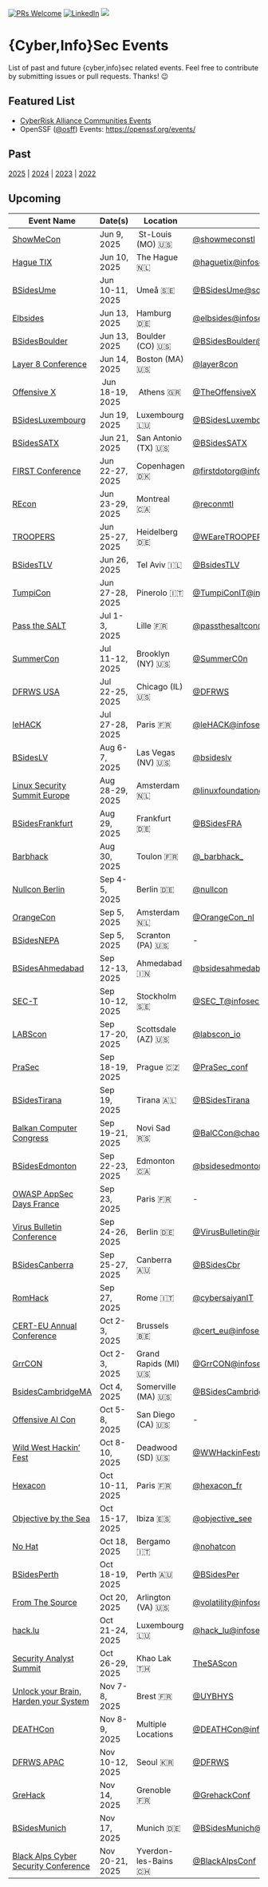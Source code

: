 [![PRs Welcome](https://img.shields.io/badge/PRs-welcome-brightgreen.svg?style=flat-square)](https://docs.github.com/en/pull-requests/collaborating-with-pull-requests/proposing-changes-to-your-work-with-pull-requests/creating-a-pull-request)
[![LinkedIn](https://img.shields.io/badge/LinkedIn-Connect-blue)](https://www.linkedin.com/in/xsantola)
[![](https://img.shields.io/mastodon/follow/109262357540251967?domain=https%3A%2F%2Finfosec.exchange&style=social)](https://infosec.exchange/@0x58)

# {Cyber,Info}Sec Events

List of past and future {cyber,info}sec related events. Feel free to contribute by submitting issues or pull requests. Thanks! 😉

## Featured List

- [CyberRisk Alliance Communities Events](https://www.cyberriskalliance.com/communities)
- OpenSSF ([@osff](https://github.com/ossf)) Events: https://openssf.org/events/

## Past

[2025](./2025.md) | [2024](./2024.md) | [2023](./2023.md) | [2022](./2022.md)

## Upcoming

| Event Name | Date(s) | Location | Social | Free
| ---------- | ------- | -------- | ------- | :--------:
| [ShowMeCon](https://showmecon.com) | Jun 9, 2025 | St-Louis (MO) :us: | [@showmeconstl](https://x.com/showmeconstl) | N
| [Hague TIX](https://www.thehagueprogram.nl/the-hague-tix/hague-tix-2025) | Jun 10, 2025 | The Hague :netherlands: | [@haguetix@infosec.exchange](https://infosec.exchange/@haguetix) | N
| [BSidesUme](https://indico.neic.no/event/273/) | Jun 10-11, 2025 | Umeå :sweden: | [@BSidesUme@social.accum.se](https://social.accum.se/@BSidesUme) | N
| [Elbsides](https://www.elbsides.eu) | Jun 13, 2025 | Hamburg :de: | [@elbsides@infosec.exchange](https://infosec.exchange/@elbsides) | N
| [BSidesBoulder](https://bsidesboulder.org) | Jun 13, 2025 | Boulder (CO) :us: | [@BSidesBoulder@infosec.exchange](https://infosec.exchange/@bsidesboulder) | N
| [Layer 8 Conference](https://layer8conference.com/layer-8-conference-2025/) | Jun 14, 2025 | Boston (MA) :us: | [@layer8con](https://twitter.com/layer8con) | N
| [Offensive X](https://offensivex.org) | Jun 18-19, 2025 | Athens :greece: | [@TheOffensiveX](https://twitter.com/TheOffensiveX) | N
| [BSidesLuxembourg](https://2025.bsides.lu/) | Jun 19, 2025 | Luxembourg :luxembourg: | [@BSidesLuxembourg@infosec.exchange](https://infosec.exchange/@BSidesLuxembourg) | N
| [BSidesSATX](https://www.bsidessatx.com/) | Jun 21, 2025 | San Antonio (TX) :us: | [@BSidesSATX](https://twitter.com/BSidesSATX) | N/A
| [FIRST Conference](https://www.first.org/conference/2025) | Jun 22-27, 2025 | Copenhagen :denmark: | [@firstdotorg@infosec.exchange](https://infosec.exchange/@firstdotorg) | N
| [REcon](https://www.recon.cx) | Jun 23-29, 2025 | Montreal :canada: | [@reconmtl](https://twitter.com/reconmtl) | N
| [TROOPERS](https://troopers.de/) | Jun 25-27, 2025 | Heidelberg :de: | [@WEareTROOPERS@infosec.exchange](https://infosec.exchange/@WEareTROOPERS) | N
| [BSidesTLV](https://bsidestlv.com/) | Jun 26, 2025 | Tel Aviv :israel: | [@BsidesTLV](https://twitter.com/bsidestlv) | N
| [TumpiCon](https://tumpicon.org) | Jun 27-28, 2025 | Pinerolo :it: | [@TumpiConIT@infosec.exchange](https://infosec.exchange/@TumpiConIT) | Invite-Only
| [Pass the SALT](https://2025.pass-the-salt.org/) | Jul 1-3, 2025 | Lille :fr: | [@passthesaltcon@infosec.exchange](https://infosec.exchange/@passthesaltcon/) | N
| [SummerCon](https://www.summercon.org/) | Jul 11-12, 2025 | Brooklyn (NY) :us: | [@SummerC0n](https://twitter.com/SummerC0n) | N
| [DFRWS USA](https://dfrws.org/conferences/dfrws-usa-2025/) | Jul 22-25, 2025 | Chicago (IL) :us: | [@DFRWS](https://twitter.com/DFRWS) | N
| [leHACK](https://lehack.org/) | Jul 27-28, 2025 | Paris :fr: | [@leHACK@infosec.exchange](https://infosec.exchange/@leHACK) | N
| [BSidesLV](https://bsideslv.org/) | Aug 6-7, 2025 | Las Vegas (NV) :us: | [@bsideslv](https://www.twitter.com/bsideslv) | N
| [Linux Security Summit Europe](https://events.linuxfoundation.org/linux-security-summit-europe/) | Aug 28-29, 2025 | Amsterdam :netherlands: | [@linuxfoundation@social.lfx.dev](https://social.lfx.dev/@linuxfoundation) | N
| [BSidesFrankfurt](https://bsidesfrankfurt.org/) | Aug 29, 2025 | Frankfurt :de: | [@BSidesFRA](https://twitter.com/BSidesFRA) | N
| [Barbhack](https://www.barbhack.fr/) | Aug 30, 2025 | Toulon :fr: | [@\_barbhack\_](https://twitter.com/_barbhack_) | N
| [Nullcon Berlin](https://nullcon.net/berlin-2025) | Sep 4-5, 2025 | Berlin :de: | [@nullcon](https://twitter.com/nullcon) | N
| [OrangeCon](https://orangecon.nl/) | Sep 5, 2025 | Amsterdam :netherlands: | [@OrangeCon_nl](https://twitter.com/OrangeCon_nl) | N
| [BSidesNEPA](https://bsidesnepa.org) | Sep 5, 2025 | Scranton (PA) :us: | - | N
| [BSidesAhmedabad](https://bsidesahmedabad.in/) | Sep 12-13, 2025 | Ahmedabad :india: | [@bsidesahmedabad](https://twitter.com/bsidesahmedabad) | N
| [SEC-T](https://www.sec-t.org/) | Sep 10-12, 2025 | Stockholm :sweden: | [@SEC_T@infosec.exchange](https://infosec.exchange/@SEC_T) | N
| [LABScon](https://www.labscon.io/) | Sep 17-20, 2025 | Scottsdale (AZ) :us: | [@labscon_io](https://twitter.com/labscon_io) | Invite-Only
| [PraSec](https://www.prasec.cz) | Sep 18-19, 2025 | Prague :czech_republic: | [@PraSec_conf](https://twitter.com/PraSec_conf) | Invite-Only
| [BSidesTirana](https://bsidestirana.al) | Sep 19, 2025 | Tirana :albania: | [@BSidesTirana](https://twitter.com/BSidesTirana) | N
| [Balkan Computer Congress](https://www.balccon.org) | Sep 19-21, 2025 | Novi Sad :serbia: | [@BalCCon@chaos.social](https://chaos.social/@BalCC0n) | N
| [BSidesEdmonton](https://www.bsidesedmonton.org/) | Sep 22-23, 2025 | Edmonton :canada: | [@bsidesedmonton](https://twitter.com/bsidesedmonton) | N
| [OWASP AppSec Days France](https://www.owaspappsecdays.fr/2025/) | Sep 23, 2025 | Paris :fr: | - | N
| [Virus Bulletin Conference](https://www.virusbulletin.com/conference/vb2025) | Sep 24-26, 2025 | Berlin :de: | [@VirusBulletin@infosec.exchange](https://infosec.exchange/@VirusBulletin) | N
| [BSidesCanberra](https://www.bsidesau.com.au/) | Sep 25-27, 2025 | Canberra :australia: | [@BSidesCbr](https://twitter.com/BSidesCbr) | N
| [RomHack](https://romhack.io) | Sep 27, 2025 | Rome :it: | [@cybersaiyanIT](https://twitter.com/cybersaiyanIT) | N
| [CERT-EU Annual Conference](https://cert.europa.eu/conference/never-gonna-breach-you-up/announcement) | Oct 2-3, 2025 | Brussels :belgium: | [@cert_eu@infosec.exchange](https://infosec.exchange/@cert_eu) | N
| [GrrCON](https://grrcon.com/) | Oct 2-3, 2025 | Grand Rapids (MI) :us: | [@GrrCON@infosec.exchange](https://infosec.exchange/@GrrCON) | N
| [BsidesCambridgeMA](https://bsidescambridgema.org/) | Oct 4, 2025 | Somerville (MA) :us: | [@BSidesCambridgeMA@infosec.exchange](https://infosec.exchange/@bsidescambridgema) | N
| [Offensive AI Con](https://www.offensiveaicon.com) | Oct 5-8, 2025 | San Diego (CA) :us: | - | Invite-Only
| [Wild West Hackin’ Fest](https://wildwesthackinfest.com) | Oct 8-10, 2025 | Deadwood (SD) :us: | [@WWHackinFest@infosec.exchange](https://infosec.exchange/@WWHackinFest) | N
| [Hexacon](https://www.hexacon.fr/) | Oct 10-11, 2025 | Paris :fr: | [@hexacon_fr](https://twitter.com/hexacon_fr) | N
| [Objective by the Sea](https://objectivebythesea.org) | Oct 15-17, 2025 | Ibiza :es: | [@objective_see](https://twitter.com/objective_see) | N
| [No Hat](https://www.nohat.it/) | Oct 18, 2025 | Bergamo :it: | [@nohatcon](https://twitter.com/nohatcon) | N
| [BSidesPerth](https://bsidesperth.com.au/) | Oct 18-19, 2025 | Perth :australia: | [@BSidesPer](https://twitter.com/BSidesPer) | N
| [From The Source](https://volatilityfoundation.org/from-the-source-2025/) | Oct 20, 2025 | Arlington (VA) :us: | [@volatility@infosec.exchange](https://infosec.exchange/@volatility) | N
| [hack.lu](https://hack.lu/) | Oct 21-24, 2025 | Luxembourg :luxembourg: | [@hack_lu@infosec.exchange](https://infosec.exchange/@hack_lu) | N
| [Security Analyst Summit](https://thesascon.com/) | Oct 26-29, 2025 | Khao Lak :thailand: | [TheSAScon](https://twitter.com/TheSAScon) | Invite-Only
| [Unlock your Brain, Harden your System](https://www.unlockyourbrain.bzh/) | Nov 7-8, 2025 | Brest :fr: | [@UYBHYS](https://twitter.com/UYBHYS) | N
| [DEATHCon](https://deathcon.io) | Nov 8-9, 2025 | Multiple Locations | [@DEATHCon@infosec.exchange](https://infosec.exchange/@DEATHCon) | N
| [DFRWS APAC](https://dfrws.org/conferences/dfrws-apac-2025/) | Nov 10-12, 2025 | Seoul :kr: | [@DFRWS](https://twitter.com/DFRWS) | N
| [GreHack](https://grehack.fr/) | Nov 14, 2025 | Grenoble :fr: | [@GrehackConf](https://twitter.com/GrehackConf) | N
| [BSidesMunich](https://2025.bsidesmunich.org) | Nov 17, 2025 | Munich :de: | [@BSidesMunich@infosec.exchange](https://infosec.exchange/@BSidesMunich) | N
| [Black Alps Cyber Security Conference](https://www.blackalps.ch) | Nov 20-21, 2025 | Yverdon-les-Bains :switzerland: | [@BlackAlpsConf](https://twitter.com/BlackAlpsConf) | N
